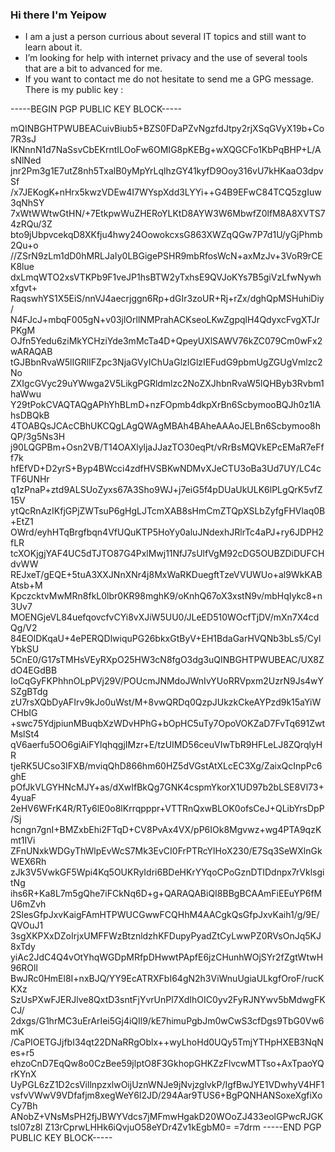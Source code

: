 ### Hi there I'm Yeipow

- I am a just a person currious about several IT topics and still want to learn about it.
- I’m looking for help with internet privacy and the use of several tools that are a bit to advanced for me. 
- If you want to contact me do not hesitate to send me a GPG message. There is my public key : 

-----BEGIN PGP PUBLIC KEY BLOCK-----

mQINBGHTPWUBEACuivBiub5+BZS0FDaPZvNgzfdJtpy2rjXSqGVyX19b+Co7R3sJ
lKNnnN1d7NaSsvCbEKrntILOoFw6OMIG8pKEBg+wXQGCFo1KbPqBHP+L/AsNlNed
jnr2Pm3g1E7utZ8nh5TxalB0yMpYrLqlhzGY41kyfD9Ooy316vU7kHKaaO3dpvSf
/x7JEKogK+nHrx5kwzVDEw4I7WYspXdd3LYYi++G4B9EFwC84TCQ5zgIuw3qNhSY
7xWtWWtwGtHN/+7EtkpwWuZHERoYLKtD8AYW3W6MbwfZ0lfM8A8XVTS74zRQu/3Z
bto9jUbpvcekqD8XKfju4hwy24OowokcxsG863XWZqQGw7P7d1U/yGjPhmb2Qu+o
//ZSrN9zLm1dD0hMRLJaIy0LBGigePSHR9mbRfosWcN+axMzJv+3VoR9rCEK8lue
dxLmqWTO2xsVTKPb9F1veJP1hsBTW2yTxhsE9QVJoKYs7B5giVzLfwNywhxfgvt+
RaqswhYS1X5EiS/nnVJ4aecrjggn6Rp+dGIr3zoUR+Rj+rZx/dghQpMSHuhiDiy/
N4FJcJ+mbqF005gN+v03jlOrllNMPrahACKseoLKwZgpqlH4QdyxcFvgXTJrPKgM
OJfn5Yedu6ziMkYCHziYde3mMcTa4D+QpeyUXlSAWV76kZC079Cm0wFx2wARAQAB
tGJBbnRvaW5lIGRlIFZpc3NjaGVyIChUaGlzIGlzIEFudG9pbmUgZGUgVmlzc2No
ZXIgcGVyc29uYWwga2V5LikgPGRldmlzc2NoZXJhbnRvaW5lQHByb3Rvbm1haWwu
Y29tPokCVAQTAQgAPhYhBLmD+nzFOpmb4dkpXrBn6ScbymooBQJh0z1lAhsDBQkB
4TOABQsJCAcCBhUKCQgLAgQWAgMBAh4BAheAAAoJELBn6Scbymoo8hQP/3g5Ns3H
j90LQGPBm+Osn2VB/T14OAXlyljaJJazTO30eqPt/vRrBsMQVkEPcEMaR7eFff7k
hfEfVD+D2yrS+Byp4BWcci4zdfHVSBKwNDMvXJeCTU3oBa3Ud7UY/LC4cTF6UNHr
q1zPnaP+ztd9ALSUoZyxs67A3Sho9WJ+j7eiG5f4pDUaUkULK6lPLgQrK5vfZ15V
ytQcRnAzIKfjGPjZWTsuP6gHgLJTcmXAB8sHmCmZTQpXSLbZyfgFHVlaq0B+EtZ1
OWrd/eyhHTqBrgfbqn4VfUQuKTP5HoYy0aluJNdexhJRlrTc4aPJ+ry6JDPH2fLR
tcXOKjgjYAF4UC5dTJTO87G4PxlMwj11NfJ7sUlfVgM92cDG5OUBZDiDUFCHdvWW
REJxeT/gEQE+5tuA3XXJNnXNr4j8MxWaRKDuegftTzeVVUWUo+al9WkKABAtsb+M
KpczcktvMwMRn8fkL0lbr0KR98mghK9/oKnhQ67oX3xstN9v/mbHqIykc8+n3Uv7
MOENGjeVL84uefqovcfvCYi8vXJiW5UU0/JLeED510WOcfTjDV/mXn7X4cdQg/V2
84EOlDKqaU+4ePERQDlwiquPG26bkxGtByV+EH1BdaGarHVQNb3bLs5/CylYbkSU
5CnE0/G17sTMHsVEyRXpO25HW3cN8fgO3dg3uQINBGHTPWUBEAC/UX8ZdO4EGdBB
IoCqGyFKPhhnOLpPVj29V/POUcmJNMdoJWnIvYUoRRVpxm2UzrN9Js4wYSZgBTdg
zU7rsXQbDyAFIrv9kJo0uWst/M+8vwQRDq0QzpJUkzkCkeAYPzd9k15aYiWCHbIG
+swc75YdjpiunMBuqbXzWDvHPhG+bOpHC5uTy7OpoVOKZaD7FvTq691ZwtMslSt4
qV6aerfu5OO6giAiFYlqhqgjIMzr+E/tzUIMD56ceuVIwTbR9HFLeLJ8ZQrqlyHR
tjeRK5UCso3IFXB/mviqQhD866hm60HZ5dVGstAtXLcEC3Xg/ZaixQcInpPc6ghE
pOfJkVLGYHNcMJY+as/dXwIfBkQg7GNK4cspmYkorX1UD97b2bLSE8Vl73+4yuaF
2eHV6WFrK4R/RTy6lE0o8lKrrqpppr+VTTRnQxwBLOK0ofsCeJ+QLibYrsDpP/Sj
hcngn7gnI+BMZxbEhi2FTqD+CV8PvAx4VX/pP6IOk8Mgvwz+wg4PTA9qzKmt1IVi
ZFnUNxkWDGyThWlpEvWcS7Mk3EvCI0FrPTRcYlHoX230/E7Sq3SeWXlnGkWEX6Rh
zJk3V5VwkGF5Wpi4Kq5OUKRyIdri6BDeHKrYYqoCPoGznDTIDdnpx7rVklsgitNg
ihs6R+Ka8L7m5gQhe7iFCkNq6D+g+QARAQABiQI8BBgBCAAmFiEEuYP6fMU6mZvh
2SlesGfpJxvKaigFAmHTPWUCGwwFCQHhM4AACgkQsGfpJxvKaih1/g/9E/QVOuJ1
3sgXKPXxDZoIrjxUMFFWzBtznldzhKFDupyPyadZtCyLwwPZ0RVsOnJq5KJ8xTdy
yiAc2JdC4Q4vOtYhqWGDpMRfpDHwwtPApfE6jzCHunhWOjSYr2fZgtWtwH96ROll
BwJRc0HmEl8I+nxBJQ/YY9EcATRXFbI64gN2h3ViWnuUgiaULkgfOroF/rucKKXz
SzUsPXwFJERJlve8QxtD3sntFjYvrUnPl7XdIhOIC0yv2FyRJNYwv5bMdwgFKCJ/
2dxgs/G1hrMC3uErArIei5Gj4iQIl9/kE7himuPgbJm0wCwS3cfDgs9TbG0Vw6mK
/CaPIOETGJjfbI34qt22DNaRRgOblx++wyLhoHd0UQy5TmjYTHpHXEB3NqNes+r5
ehzoCnD7EqQw8o0CzBee59jlptO8F3GkhopGHKZzFlvcwMTTso+AxTpaoYQrKYnX
UyPGL6zZ1D2csVillnpzxlwOijUznWNJe9jNvjzglvkP/IgfBwJYE1VDwhyV4HF1
vsfvVWwV9VDfafjm8xegWeY6I2JD/294Aar9TUS6+BgPQNHANSoxeXgfiXoCy7Bh
ANobZ+VNsMsPH2fjJBWYVdcs7jMFmwHgakD20WOoZJ433eolGPwcRJGKtsl07z8l
Z13rCprwLHHk6iQvjuO58eYDr4Zv1kEgbM0=
=7drm
-----END PGP PUBLIC KEY BLOCK-----

